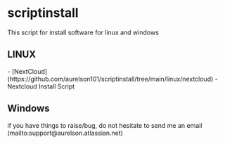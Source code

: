 # scriptinstall
<p>This script for install software for linux and windows<p>

<p><h2>LINUX</h2></p>
<p>- [NextCloud](https://github.com/aurelson101/scriptinstall/tree/main/linux/nextcloud) - Nextcloud Install Script</p>

<p><h2>Windows</h2></p>

<p>if you have things to raise/bug, do not hesitate to send me an email (mailto:support@aurelson.atlassian.net)</p>